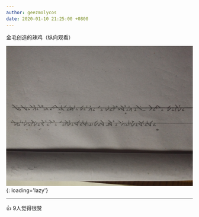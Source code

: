 ```yaml
---
author: geezmolycos
date: 2020-01-10 21:25:00 +0800
---
```


金毛创造的辣鸡（纵向观看）

![](/assets/images/qq-zone/2020-01-10-writing.jpg){: loading='lazy'}

---
👍 9人觉得很赞
